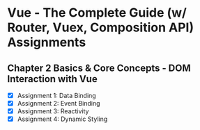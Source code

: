 # Vue - The Complete Guide (w/ Router, Vuex, Composition API) Assignments

## Chapter 2 Basics & Core Concepts - DOM Interaction with Vue

- [x] Assignment 1: Data Binding 
- [x] Assignment 2: Event Binding
- [x] Assignment 3: Reactivity
- [x] Assignment 4: Dynamic Styling
